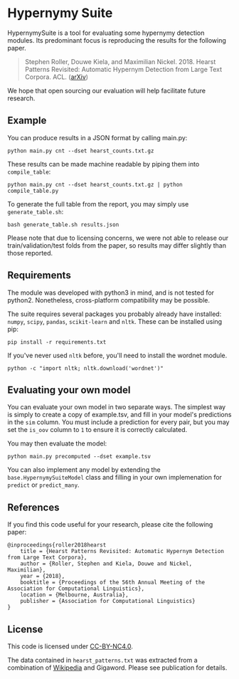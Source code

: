 # Hypernymy Suite

HypernymySuite is a tool for evaluating some hypernymy detection modules. Its
predominant focus is reproducing the results for the following paper.

> Stephen Roller, Douwe Kiela, and Maximilian Nickel. 2018. Hearst Patterns
> Revisited: Automatic Hypernym Detection from Large Text Corpora. ACL.
> ([arXiv](https://arxiv.org/abs/1806.03191))

We hope that open sourcing our evaluation will help facilitate future research.

## Example

You can produce results in a JSON format by calling main.py:

    python main.py cnt --dset hearst_counts.txt.gz

These results can be made machine readable by piping them into `compile_table`:

    python main.py cnt --dset hearst_counts.txt.gz | python compile_table.py

To generate the full table from the report, you may simply use `generate_table.sh`:

    bash generate_table.sh results.json

Please note that due to licensing concerns, we were not able to release our
train/validation/test folds from the paper, so results may differ slightly than
those reported.

## Requirements

The module was developed with python3 in mind, and is not tested for python2.
Nonetheless, cross-platform compatibility may be possible.

The suite requires several packages you probably already have installed:
`numpy`, `scipy`, `pandas`, `scikit-learn` and `nltk`. These can be installed
using pip:

    pip install -r requirements.txt

If you've never used `nltk` before, you'll need to install the wordnet module.

    python -c "import nltk; nltk.download('wordnet')"

## Evaluating your own model

You can evaluate your own model in two separate ways. The simplest way is simply
to create a copy of example.tsv, and fill in your model's predictions in the `sim`
column. You must include a prediction for every pair, but you may set the `is_oov`
column to `1` to ensure it is correctly calculated.

You may then evaluate the model:

    python main.py precomputed --dset example.tsv

You can also implement any model by extending the `base.HypernymySuiteModel` class
and filling in your own implemenation for `predict` or `predict_many`.

## References

If you find this code useful for your research, please cite the following paper:

    @inproceedings{roller2018hearst
        title = {Hearst Patterns Revisited: Automatic Hypernym Detection from Large Text Corpora},
        author = {Roller, Stephen and Kiela, Douwe and Nickel, Maximilian},
        year = {2018},
        booktitle = {Proceedings of the 56th Annual Meeting of the Association for Computational Linguistics},
        location = {Melbourne, Australia},
        publisher = {Association for Computational Linguistics}
    }

## License

This code is licensed under [CC-BY-NC4.0](https://creativecommons.org/licenses/by-nc/4.0/).

The data contained in `hearst_patterns.txt` was extracted from a combination of
[Wikipedia](https://en.wikipedia.org/wiki/Wikipedia:Database_download) and Gigaword.
Please see publication for details.

